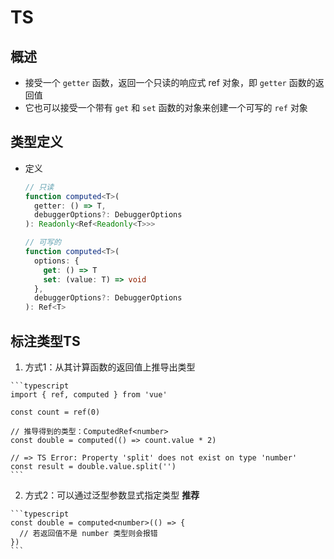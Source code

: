# TS

## 概述

  - 接受一个 `getter` 函数，返回一个只读的响应式 ref 对象，即 `getter` 函数的返回值
  - 它也可以接受一个带有 `get` 和 `set` 函数的对象来创建一个可写的 `ref` 对象

## 类型定义

  - 定义

    ```typescript
    // 只读
    function computed<T>(
      getter: () => T,
      debuggerOptions?: DebuggerOptions
    ): Readonly<Ref<Readonly<T>>>

    // 可写的
    function computed<T>(
      options: {
        get: () => T
        set: (value: T) => void
      },
      debuggerOptions?: DebuggerOptions
    ): Ref<T>
    ```

## 标注类型TS

  1. 方式1：从其计算函数的返回值上推导出类型

    ```typescript
    import { ref, computed } from 'vue'

    const count = ref(0)

    // 推导得到的类型：ComputedRef<number>
    const double = computed(() => count.value * 2)

    // => TS Error: Property 'split' does not exist on type 'number'
    const result = double.value.split('')
    ```

  2. 方式2：可以通过泛型参数显式指定类型 **推荐**

    ```typescript
    const double = computed<number>(() => {
      // 若返回值不是 number 类型则会报错
    })
    ```
